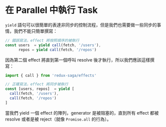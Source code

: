 # 在 Parallel 中執行 Task

`yield` 語句可以很簡單的表達非同步的控制流程，但是我們也需要做一些同步的事情，我們不能只簡單撰寫：

```javascript
// 錯誤寫法，effect 將按照順序的被執行
const users  = yield call(fetch, '/users'),
      repos = yield call(fetch, '/repos')
```

因為第二個 effect 將直到第一個呼叫 resolve 後才執行，所以我們應該這樣撰寫：

```javascript
import { call } from 'redux-saga/effects'

// 正確寫法，effect 將同步被執行
const [users, repos]  = yield [
  call(fetch, '/users'),
  call(fetch, '/repos')
]
```

當我們 yield 一個 effect 的陣列，generator 是被阻塞的，直到所有 effect 都被 resolve 或者是被 reject（就像 `Promise.all` 的行為）。
